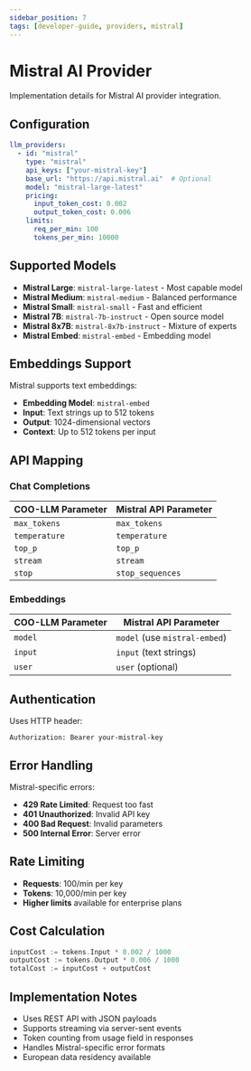 ```yaml
---
sidebar_position: 7
tags: [developer-guide, providers, mistral]
---
```


# Mistral AI Provider

Implementation details for Mistral AI provider integration.

## Configuration

```yaml
llm_providers:
  - id: "mistral"
    type: "mistral"
    api_keys: ["your-mistral-key"]
    base_url: "https://api.mistral.ai"  # Optional
    model: "mistral-large-latest"
    pricing:
      input_token_cost: 0.002
      output_token_cost: 0.006
    limits:
      req_per_min: 100
      tokens_per_min: 10000
```

## Supported Models

- **Mistral Large**: `mistral-large-latest` - Most capable model
- **Mistral Medium**: `mistral-medium` - Balanced performance
- **Mistral Small**: `mistral-small` - Fast and efficient
- **Mistral 7B**: `mistral-7b-instruct` - Open source model
- **Mistral 8x7B**: `mistral-8x7b-instruct` - Mixture of experts
- **Mistral Embed**: `mistral-embed` - Embedding model

## Embeddings Support

Mistral supports text embeddings:

- **Embedding Model**: `mistral-embed`
- **Input**: Text strings up to 512 tokens
- **Output**: 1024-dimensional vectors
- **Context**: Up to 512 tokens per input

## API Mapping

### Chat Completions

| COO-LLM Parameter | Mistral API Parameter |
|-------------------|------------------------|
| `max_tokens` | `max_tokens` |
| `temperature` | `temperature` |
| `top_p` | `top_p` |
| `stream` | `stream` |
| `stop` | `stop_sequences` |

### Embeddings

| COO-LLM Parameter | Mistral API Parameter |
|-------------------|-----------------------|
| `model` | `model` (use `mistral-embed`) |
| `input` | `input` (text strings) |
| `user` | `user` (optional) |

## Authentication

Uses HTTP header:
```
Authorization: Bearer your-mistral-key
```

## Error Handling

Mistral-specific errors:

- **429 Rate Limited**: Request too fast
- **401 Unauthorized**: Invalid API key
- **400 Bad Request**: Invalid parameters
- **500 Internal Error**: Server error

## Rate Limiting

- **Requests**: 100/min per key
- **Tokens**: 10,000/min per key
- **Higher limits** available for enterprise plans

## Cost Calculation

```go
inputCost := tokens.Input * 0.002 / 1000
outputCost := tokens.Output * 0.006 / 1000
totalCost := inputCost + outputCost
```

## Implementation Notes

- Uses REST API with JSON payloads
- Supports streaming via server-sent events
- Token counting from usage field in responses
- Handles Mistral-specific error formats
- European data residency available